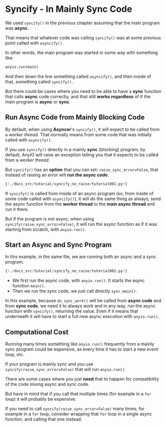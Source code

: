# Syncify - In Mainly Sync Code

We used `syncify()` in the previous chapter assuming that the main program was **async**.

That means that whatever code was calling `syncify()` was at some previous point called with `asyncify()`.

In other words, the main program was started in some way with something like:

```Python
anyio.run(main)
```

And then down the line something called `asyncify()`, and then inside of that, something called `syncify()`.

But there could be cases where you need to be able to have a **sync** function that calls **async** code correctly, and that still **works regardless** of if the main program is **async** or **sync**.

## Run Async Code from Mainly Blocking Code

By default, when using **Asyncer**'s `syncify()`, it will expect to be called from a *worker thread*. That normally means from some code that was initially called with `asyncify()`.

If you use `syncify()` directly in a mainly **sync** (blocking) program, by default, AnyIO will raise an exception telling you that it expects to be called from a *worker thread*.

But `syncify()` has an **option** that you can set: `raise_sync_error=False`, that instead of raising an error will **run the async code**:

```Python hl_lines="14"
{!./docs_src/tutorial/syncify_no_raise/tutorial001.py!}
```

If `syncify()` is called from inside of an async program (so, from inside of some code called with `asyncify()`), it will do the same thing as always, send the async function from the **worker thread** to the **main async thread** and run it there.

But if the program is not async, when using `syncify(raise_sync_error=False)`, it will run the async function as if it was starting from scratch, with `anyio.run()`.

## Start an Async and Sync Program

In this example, in the same file, we are running both an async and a sync program.

```Python hl_lines="28-29"
{!./docs_src/tutorial/syncify_no_raise/tutorial001.py!}
```

* We first run the async code, with `anyio.run()`. It starts the async function `main()`.
* Then we run the sync code, we just call directly `sync_main()`.

In this example, because `do_sync_work()` will be called from **async code** and from **sync code**, we need it to always *work* and in any way, run the async function with `syncify()`, returning the value. Even if it means that underneath it will have to start a full new async execution with `anyio.run()`.

## Computational Cost

Running many times something like `anyio.run()` frequently from a mainly sync program could be expensive, as every time it has to start a new *event loop*, etc.

If your program is mainly sync and you use `syncify(raise_sync_error=False)` that will run `anyio.run()`.

There are some cases where you just **need** that to happen for compatibility of the code mixing async and sync code.

But have in mind that if you call that multiple times (for example in a `for` loop) it will probably be expensive.

If you need to call `syncify(raise_sync_error=False)` many times, for example in a `for` loop, consider wrapping that `for` loop in a single async function, and calling that one instead.
